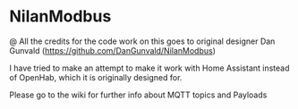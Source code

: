 # NilanModbus

@ All the credits for the code work on this goes to original designer Dan Gunvald (https://github.com/DanGunvald/NilanModbus)




I have tried to make an attempt to make it work with Home Assistant instead of OpenHab, which it is originally designed for.


Please go to the wiki for further info about MQTT topics and Payloads


               
